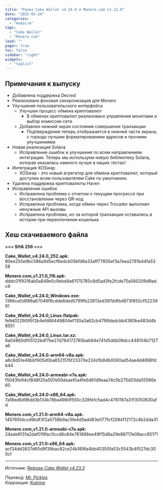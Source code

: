 ```yaml
---
title: "Релиз Cake Wallet v4.24.0 и Monero.com v1.21.0"
date: "2025-03-24"
categories:
  - "Новости"
tags:
  - "Cake Wallet"
  - "Monero.com"
lead: ""
pager: true
toc: false
sidebar: "right"
widgets:
  - "taglist"
---
```


## Примечания к выпуску

- Добавлена поддержка Decred
- Реализована фоновая синхронизация для Monero
- Улучшения пользовательского интерфейса
  - Улучшен процесс обмена криптовалют
    - В обменах криптовалют реализовано управление монетами и выбор комиссии сети
  - Добавлен нижний экран состояния совершения транзакции
    -  Подтверждения теперь отображается в нижней части экрана, с гораздо лучшим форматированием адресов и прочими улучшениями
- Новая реализация Solana
  - Исправление ошибок и улучшения по всем направлениям интеграции. Теперь мы используем новую библиотеку Solana, которая оказалась намного лучше в наших тестах!
- Интеграция XOSwap
  - XOSwap - это новый агрегатор для обмена криптовалют, который доступен всем пользователям Cake по умолчанию.
- Удалена поддержка криптовалюты Haven
- Исправления ошибок
  - Исправлена проблема с отчетом о текущем прогрессе при восстановлении через QR-код
  - Исправлена проблема, когда обмен через Trocador выполнял ненужные API вызовы
  - Исправлена проблема, из-за которой транзакции оставались в истории при переключении кошелька

## Хеш скачиваемого файла

**=== SHA 256 ===**

**Cake_Wallet_v4.24.0_252.apk:**
80ee250e9bc586a9d5ecf6edcb05bfd8a33aff77605ef3a7eea2781b44fa5358

**Monero.com_v1.21.0_116.apk:**
dddc01f9316ab5a849e5c9ebd4a61175785c8d5ad3fe2fcde75a560209d9adc9

**Cake_Wallet_v4.24.0_Windows.exe:**
1386ce0d988a67046f8cdde6ded5799fb23813ed397ddfbd973f850cf5223991

**Cake_Wallet_v4.24.0_Linux.flatpak:**
fe9d0229095f2b4efd66449804ef130a3a62cb4796dadcbb4380be483d4b8551

**Cake_Wallet_v4.24.0_Linux.tar.xz:**
6a04860df05122bdf7be27d784172765bab94e741d5ddb09dcc448104b7127a6

**Cake_Wallet_v4.24.0-arm64-v8a.apk:**
a8c8d51e48bbf905d0ba6521515f23370e224d1b84b0060ad54ae4d4896fdb44

**Cake_Wallet_v4.24.0-armeabi-v7a.apk:**
f5043fe94cf848f20a507e50deaef0a4fe6d61d9eaa74c5b275d03da55566e60

**Cake_Wallet_v4.24.0-x86_64.apk:**
7a18ed8d98dd3b134b78ba4980f550c328fe1c5ad4c4761167a31f3050630afd

**Monero.com_v1.21.0-arm64-v8a.apk:**
145765fdccd9bdf3f2a5758b9ac5fe4d5add83e077fcf2084f12172c4b2dda31

**Monero.com_v1.21.0-armeabi-v7a.apk:**
24ade6f31a2daf019fac0ccd6c84e761866ee49f15d6a29e86717e06acc85171

**Monero.com_v1.21.0-x86_64.apk:**
acf34dd3837d60d9f39bac82ce24b189fa4bb40350fa53c5543b4f527dc300cf

---

_Источник: [Release Cake Wallet v4.23.3](https://github.com/cake-tech/cake_wallet/releases/tag/v4.23.3)_

_Перевод: [Mr. Pickles](https://t.me/v1docq47)_  
_Коррекция: [Kukima](https://t.me/Kukima)_
